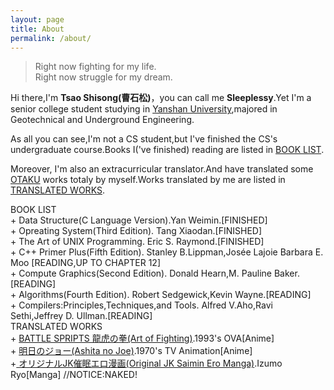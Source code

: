 ```yaml
---
layout: page
title: About
permalink: /about/
---
```

 <blockquote><p>Right now fighting for my life. <br>
  Right now struggle for my dream.</p></blockquote>


<p>Hi there,I'm <strong>Tsao Shisong(曹石松)</strong>，you can call me <strong>Sleeplessy</strong>.Yet I'm a senior college student studying in <a href="http://english.ysu.edu.cn/">Yanshan University</a>,majored in Geotechnical and Underground Engineering.
<p>As all you can see,I'm not a CS student,but I've finished the CS's undergraduate course.Books I('ve finished) reading are listed in <a href="#books">BOOK LIST</a>.
<p>Moreover, I'm also an extracurricular translator.And have translated some <a href="https://en.wikipedia.org/wiki/Otaku">OTAKU</a> works totaly by myself.Works translated by me are listed in <a href="#trans_works">TRANSLATED WORKS</a>.
<div class="manual-content">BOOK LIST</div>
<div class="highlight" id="books">
+ Data Structure(C Language Version).Yan Weimin.[FINISHED]
<br />
+ Opreating System(Third Edition). Tang Xiaodan.[FINISHED]
<br />
+ The Art of UNIX Programming. Eric S. Raymond.[FINISHED]
<br />
+ C++ Primer Plus(Fifth Edition). Stanley B.Lippman,Josée Lajoie Barbara E. Moo [READING,UP TO CHAPTER 12]
<br />
+ Compute Graphics(Second Edition). Donald Hearn,M. Pauline Baker.[READING]
<br />
+ Algorithms(Fourth Edition). Robert Sedgewick,Kevin Wayne.[READING]
<br />
+ Compilers:Principles,Techniques,and Tools. Alfred V.Aho,Ravi Sethi,Jeffrey D. Ullman.[READING]
</div>
<div class="manual-content">TRANSLATED WORKS</div>
<div  class="highlight" id="trans_works">
+ <a href="http://www.bilibili.com/video/av3381413/">BATTLE SPRIPTS 龍虎の拳(Art of Fighting)</a>.1993's OVA[Anime]
<br />
+ <a href="http://www.acfun.cn/v/ac2525693">明日のジョー(Ashita no Joe)</a>.1970's TV Animation[Anime]
<br />
+<a href="https://e-hentai.org/g/961629/dd716e7969/"> オリジナルJK催眠エロ漫画(Original JK Saimin Ero Manga)</a>.Izumo Ryo[Manga] //NOTICE:NAKED!
</div>